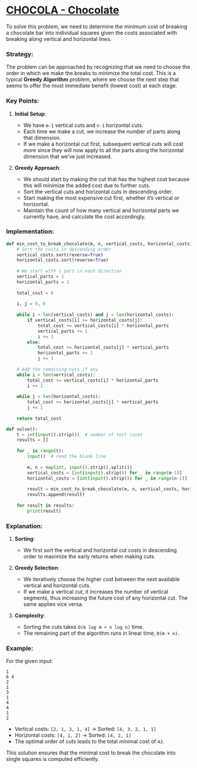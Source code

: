 # [CHOCOLA - Chocolate](https://www.spoj.com/problems/CHOCOLA/)

To solve this problem, we need to determine the minimum cost of breaking a chocolate bar into individual squares given the costs associated with breaking along vertical and horizontal lines. 

### Strategy:

The problem can be approached by recognizing that we need to choose the order in which we make the breaks to minimize the total cost. This is a typical **Greedy Algorithm** problem, where we choose the next step that seems to offer the most immediate benefit (lowest cost) at each stage.

### Key Points:
1. **Initial Setup**:
   - We have `m-1` vertical cuts and `n-1` horizontal cuts.
   - Each time we make a cut, we increase the number of parts along that dimension.
   - If we make a horizontal cut first, subsequent vertical cuts will cost more since they will now apply to all the parts along the horizontal dimension that we’ve just increased.

2. **Greedy Approach**:
   - We should start by making the cut that has the highest cost because this will minimize the added cost due to further cuts.
   - Sort the vertical cuts and horizontal cuts in descending order.
   - Start making the most expensive cut first, whether it’s vertical or horizontal.
   - Maintain the count of how many vertical and horizontal parts we currently have, and calculate the cost accordingly.

### Implementation:
```python
def min_cost_to_break_chocolate(m, n, vertical_costs, horizontal_costs):
    # Sort the costs in descending order
    vertical_costs.sort(reverse=True)
    horizontal_costs.sort(reverse=True)
    
    # We start with 1 part in each direction
    vertical_parts = 1
    horizontal_parts = 1
    
    total_cost = 0
    
    i, j = 0, 0
    
    while i < len(vertical_costs) and j < len(horizontal_costs):
        if vertical_costs[i] >= horizontal_costs[j]:
            total_cost += vertical_costs[i] * horizontal_parts
            vertical_parts += 1
            i += 1
        else:
            total_cost += horizontal_costs[j] * vertical_parts
            horizontal_parts += 1
            j += 1
    
    # Add the remaining cuts if any
    while i < len(vertical_costs):
        total_cost += vertical_costs[i] * horizontal_parts
        i += 1
        
    while j < len(horizontal_costs):
        total_cost += horizontal_costs[j] * vertical_parts
        j += 1
    
    return total_cost

def solve():
    t = int(input().strip())  # number of test cases
    results = []
    
    for _ in range(t):
        input()  # read the blank line
        
        m, n = map(int, input().strip().split())
        vertical_costs = [int(input().strip()) for _ in range(m-1)]
        horizontal_costs = [int(input().strip()) for _ in range(n-1)]
        
        result = min_cost_to_break_chocolate(m, n, vertical_costs, horizontal_costs)
        results.append(result)
    
    for result in results:
        print(result)

```

### Explanation:
1. **Sorting**:
   - We first sort the vertical and horizontal cut costs in descending order to maximize the early returns when making cuts.
   
2. **Greedy Selection**:
   - We iteratively choose the higher cost between the next available vertical and horizontal cuts.
   - If we make a vertical cut, it increases the number of vertical segments, thus increasing the future cost of any horizontal cut. The same applies vice versa.

3. **Complexity**:
   - Sorting the cuts takes `O(m log m + n log n)` time.
   - The remaining part of the algorithm runs in linear time, `O(m + n)`.

### Example:
For the given input:
```
1
6 4
2
1
3
1
4
4
1
2
```
- Vertical costs: `[2, 1, 3, 1, 4]` → Sorted: `[4, 3, 2, 1, 1]`
- Horizontal costs: `[4, 1, 2]` → Sorted: `[4, 2, 1]`
- The optimal order of cuts leads to the total minimal cost of `42`.

This solution ensures that the minimal cost to break the chocolate into single squares is computed efficiently.
